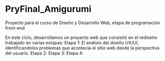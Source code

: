 # PryFinal_Amigurumi
Proyecto para el curso de Diseño y Desarrollo Web, etapa de programación front-end

En este ciclo, desarrollamos un proyecto web que consistió en el rediseño trabajado en varias estapas:
Etapa 1: El análisis del diseño UX/UI, identificandolos problemas que acontecía el sitio web desde la perspectiva del usuario.
Etapa 2:
Etapa 3:
Etapa 4:
